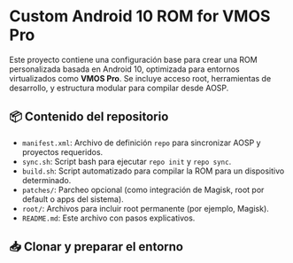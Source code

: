# Custom Android 10 ROM for VMOS Pro

Este proyecto contiene una configuración base para crear una ROM personalizada basada en Android 10, optimizada para entornos virtualizados como **VMOS Pro**. Se incluye acceso root, herramientas de desarrollo, y estructura modular para compilar desde AOSP.

## 📦 Contenido del repositorio

- `manifest.xml`: Archivo de definición `repo` para sincronizar AOSP y proyectos requeridos.
- `sync.sh`: Script bash para ejecutar `repo init` y `repo sync`.
- `build.sh`: Script automatizado para compilar la ROM para un dispositivo determinado.
- `patches/`: Parcheo opcional (como integración de Magisk, root por default o apps del sistema).
- `root/`: Archivos para incluir root permanente (por ejemplo, Magisk).
- `README.md`: Este archivo con pasos explicativos.

## 📥 Clonar y preparar el entorno

